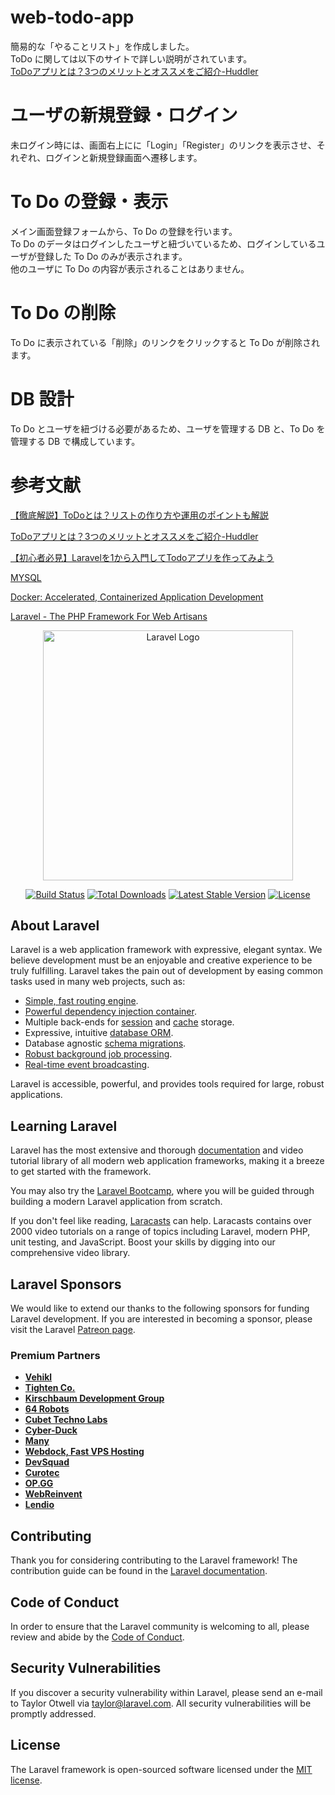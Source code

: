 # web-todo-app
簡易的な「やることリスト」を作成しました。<br>
ToDo に関しては以下のサイトで詳しい説明がされています。<br>
<a href="https://service.huddler.app/blog/todo-app/">ToDoアプリとは？3つのメリットとオススメをご紹介-Huddler</a>
<br>

# ユーザの新規登録・ログイン
未ログイン時には、画面右上にに「Login」「Register」のリンクを表示させ、それぞれ、ログインと新規登録画面へ遷移します。<br>

# To Do の登録・表示
メイン画面登録フォームから、To Do の登録を行います。<br>
To Do のデータはログインしたユーザと紐づいているため、ログインしているユーザが登録した To Do のみが表示されます。<br>
他のユーザに To Do の内容が表示されることはありません。<br>

# To Do の削除
To Do に表示されている「削除」のリンクをクリックすると To Do が削除されます。<br>

# DB 設計
To Do とユーザを紐づける必要があるため、ユーザを管理する DB と、To Do を管理する DB で構成しています。<br>

# 参考文献
<a href="https://www.stock-app.info/media/?p=14941">【徹底解説】ToDoとは？リストの作り方や運用のポイントも解説</a>
<br>

<a href="https://service.huddler.app/blog/todo-app/">ToDoアプリとは？3つのメリットとオススメをご紹介-Huddler</a>
<br>

<a href="https://b-risk.jp/blog/2022/08/laravel/">【初心者必見】Laravelを1から入門してTodoアプリを作ってみよう</a>
<br>

<a href="https://www.mysql.com/jp/">MYSQL</a>
<br>

<a href="https://www.docker.com/">Docker: Accelerated, Containerized Application Development</a>
<br>

<a href="https://laravel.com/">Laravel - The PHP Framework For Web Artisans</a>
<br>

<p align="center"><a href="https://laravel.com" target="_blank"><img src="https://raw.githubusercontent.com/laravel/art/master/logo-lockup/5%20SVG/2%20CMYK/1%20Full%20Color/laravel-logolockup-cmyk-red.svg" width="400" alt="Laravel Logo"></a></p>

<p align="center">
<a href="https://travis-ci.org/laravel/framework"><img src="https://travis-ci.org/laravel/framework.svg" alt="Build Status"></a>
<a href="https://packagist.org/packages/laravel/framework"><img src="https://img.shields.io/packagist/dt/laravel/framework" alt="Total Downloads"></a>
<a href="https://packagist.org/packages/laravel/framework"><img src="https://img.shields.io/packagist/v/laravel/framework" alt="Latest Stable Version"></a>
<a href="https://packagist.org/packages/laravel/framework"><img src="https://img.shields.io/packagist/l/laravel/framework" alt="License"></a>
</p>

## About Laravel

Laravel is a web application framework with expressive, elegant syntax. We believe development must be an enjoyable and creative experience to be truly fulfilling. Laravel takes the pain out of development by easing common tasks used in many web projects, such as:

- [Simple, fast routing engine](https://laravel.com/docs/routing).
- [Powerful dependency injection container](https://laravel.com/docs/container).
- Multiple back-ends for [session](https://laravel.com/docs/session) and [cache](https://laravel.com/docs/cache) storage.
- Expressive, intuitive [database ORM](https://laravel.com/docs/eloquent).
- Database agnostic [schema migrations](https://laravel.com/docs/migrations).
- [Robust background job processing](https://laravel.com/docs/queues).
- [Real-time event broadcasting](https://laravel.com/docs/broadcasting).

Laravel is accessible, powerful, and provides tools required for large, robust applications.

## Learning Laravel

Laravel has the most extensive and thorough [documentation](https://laravel.com/docs) and video tutorial library of all modern web application frameworks, making it a breeze to get started with the framework.

You may also try the [Laravel Bootcamp](https://bootcamp.laravel.com), where you will be guided through building a modern Laravel application from scratch.

If you don't feel like reading, [Laracasts](https://laracasts.com) can help. Laracasts contains over 2000 video tutorials on a range of topics including Laravel, modern PHP, unit testing, and JavaScript. Boost your skills by digging into our comprehensive video library.

## Laravel Sponsors

We would like to extend our thanks to the following sponsors for funding Laravel development. If you are interested in becoming a sponsor, please visit the Laravel [Patreon page](https://patreon.com/taylorotwell).

### Premium Partners

- **[Vehikl](https://vehikl.com/)**
- **[Tighten Co.](https://tighten.co)**
- **[Kirschbaum Development Group](https://kirschbaumdevelopment.com)**
- **[64 Robots](https://64robots.com)**
- **[Cubet Techno Labs](https://cubettech.com)**
- **[Cyber-Duck](https://cyber-duck.co.uk)**
- **[Many](https://www.many.co.uk)**
- **[Webdock, Fast VPS Hosting](https://www.webdock.io/en)**
- **[DevSquad](https://devsquad.com)**
- **[Curotec](https://www.curotec.com/services/technologies/laravel/)**
- **[OP.GG](https://op.gg)**
- **[WebReinvent](https://webreinvent.com/?utm_source=laravel&utm_medium=github&utm_campaign=patreon-sponsors)**
- **[Lendio](https://lendio.com)**

## Contributing

Thank you for considering contributing to the Laravel framework! The contribution guide can be found in the [Laravel documentation](https://laravel.com/docs/contributions).

## Code of Conduct

In order to ensure that the Laravel community is welcoming to all, please review and abide by the [Code of Conduct](https://laravel.com/docs/contributions#code-of-conduct).

## Security Vulnerabilities

If you discover a security vulnerability within Laravel, please send an e-mail to Taylor Otwell via [taylor@laravel.com](mailto:taylor@laravel.com). All security vulnerabilities will be promptly addressed.

## License

The Laravel framework is open-sourced software licensed under the [MIT license](https://opensource.org/licenses/MIT).
